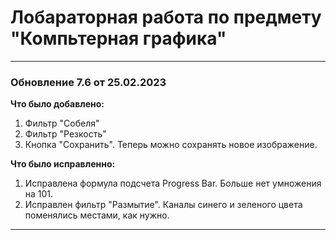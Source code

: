 # Лобараторная работа по предмету "Компьтерная графика"


____
### Обновление 7.6 от 25.02.2023

**Что было добавлено:**
1. Фильтр "Собеля"
2. Фильтр "Резкость"
3. Кнопка "Сохранить". Теперь можно сохранять новое изображение.

**Что было исправленно:**
1. Исправлена формула подсчета Progress Bar. Больше нет умножения на 101.
2. Исправлен фильтр "Размытие". Каналы синего и зеленого цвета поменялись местами, как нужно.
____
